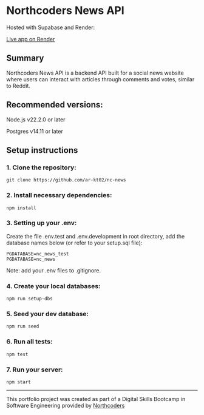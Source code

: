 # Northcoders News API

Hosted with Supabase and Render:

[Live app on Render](https://nc-news-id0p.onrender.com/api)

## Summary

Northcoders News API is a backend API built for a social news website where users can interact with articles through comments and votes, similar to Reddit.

## Recommended versions:

Node.js v22.2.0 or later

Postgres v14.11 or later

## Setup instructions

### 1. Clone the repository:

```
git clone https://github.com/ar-kt02/nc-news
```

### 2. Install necessary dependencies:

```
npm install
```

### 3. Setting up your .env:

Create the file .env.test and .env.development in root directory, add the database names below (or refer to your setup.sql file):

```
PGDATABASE=nc_news_test
PGDATABASE=nc_news
```

Note: add your .env files to .gitignore.

### 4. Create your local databases:

```
npm run setup-dbs
```

### 5. Seed your dev database:

```
npm run seed
```

### 6. Run all tests:

```
npm test
```

### 7. Run your server:

```
npm start
```

---

This portfolio project was created as part of a Digital Skills Bootcamp in Software Engineering provided by [Northcoders](https://northcoders.com/)
